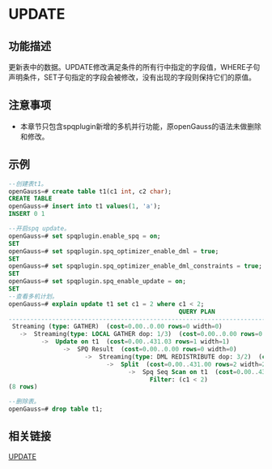 # UPDATE

## 功能描述

更新表中的数据。UPDATE修改满足条件的所有行中指定的字段值，WHERE子句声明条件，SET子句指定的字段会被修改，没有出现的字段则保持它们的原值。

## 注意事项

-   本章节只包含spqplugin新增的多机并行功能，原openGauss的语法未做删除和修改。

## 示例

```sql
--创建表t1。
openGauss=# create table t1(c1 int, c2 char);
CREATE TABLE
openGauss=# insert into t1 values(1, 'a');
INSERT 0 1

--开启spq update。
openGauss=# set spqplugin.enable_spq = on;
SET
openGauss=# set spqplugin.spq_optimizer_enable_dml = true;
SET
openGauss=# set spqplugin.spq_optimizer_enable_dml_constraints = true;
SET
openGauss=# set spqplugin.spq_enable_update = on;
SET
--查看多机计划。
openGauss=# explain update t1 set c1 = 2 where c1 < 2;
                                               QUERY PLAN
---------------------------------------------------------------------------------------------------------
 Streaming (type: GATHER)  (cost=0.00..0.00 rows=0 width=0)
   ->  Streaming(type: LOCAL GATHER dop: 1/3)  (cost=0.00..0.00 rows=0 width=0)
         ->  Update on t1  (cost=0.00..431.03 rows=1 width=1)
               ->  SPQ Result  (cost=0.00..0.00 rows=0 width=0)
                     ->  Streaming(type: DML REDISTRIBUTE dop: 3/2)  (cost=0.00..431.00 rows=2 width=26)
                           ->  Split  (cost=0.00..431.00 rows=2 width=26)
                                 ->  Spq Seq Scan on t1  (cost=0.00..431.00 rows=1 width=15)
                                       Filter: (c1 < 2)
(8 rows)

--删除表。
openGauss=# drop table t1;
```

## 相关链接

[UPDATE](../SQLReference/UPDATE.md)